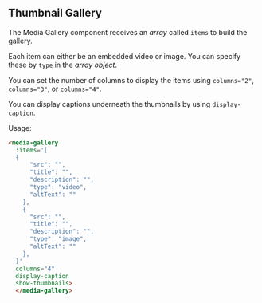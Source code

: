 ## Thumbnail Gallery

The Media Gallery component receives an *array* called `items` to build the gallery.

Each item can either be an embedded video or image.  You can specify these by `type` in the *array object*.

You can set the number of columns to display the items using `columns="2"`, `columns="3"`, or `columns="4"`.

You can display captions underneath the thumbnails by using `display-caption`.

Usage:

```html
<media-gallery 
  :items='[
  {
      "src": "",
      "title": "",
      "description": "",
      "type": "video",
      "altText": ""
    },
    {
      "src": "",
      "title": "",
      "description": "",
      "type": "image",
      "altText": ""
    },
  ]' 
  columns="4"
  display-caption
  show-thumbnails>
  </media-gallery>
```
